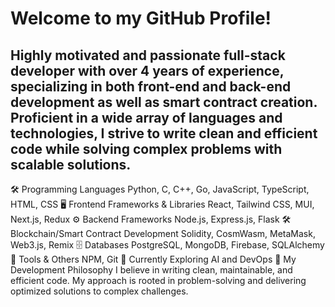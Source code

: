 # Welcome to my GitHub Profile!
Highly motivated and passionate full-stack developer with over 4 years of experience, specializing in both front-end and back-end development as well as smart contract creation. Proficient in a wide array of languages and technologies, I strive to write clean and efficient code while solving complex problems with scalable solutions.
---
🛠 Programming Languages
Python, C, C++, Go, JavaScript, TypeScript, HTML, CSS
🖥️ Frontend Frameworks & Libraries
React, Tailwind CSS, MUI, Next.js, Redux
⚙️ Backend Frameworks
Node.js, Express.js, Flask
🛠️ Blockchain/Smart Contract Development
Solidity, CosmWasm, MetaMask, Web3.js, Remix
🗄️ Databases
PostgreSQL, MongoDB, Firebase, SQLAlchemy
🔧 Tools & Others
NPM, Git
🌱 Currently Exploring
AI and DevOps
🚀 My Development Philosophy
I believe in writing clean, maintainable, and efficient code. My approach is rooted in problem-solving and delivering optimized solutions to complex challenges.
